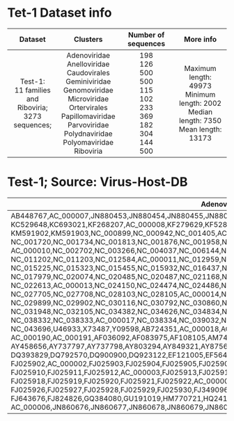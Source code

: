 # Tet-1 Dataset info
| Dataset 	| Clusters 	| Number of sequences 	| More info 	|
|:---:	|:---:	|:---:	|:---:	|
| Test-1: <br>11 families and <br>Riboviria; <br>3273 sequences; 	| Adenoviridae  <br>Anelloviridae  <br>Caudovirales  <br>Geminiviridae  <br>Genomoviridae  <br>Microviridae  <br>Ortervirales  <br>Papillomaviridae  <br>Parvoviridae  <br>Polydnaviridae <br>Polyomaviridae  <br>Riboviria 	| 198  <br>126  <br>500  <br>500  <br>115  <br>102  <br>233  <br>369  <br>182  <br>304 <br>144<br>500 	| Maximum length: 49973 <br>Minimum length: 2002  <br>Median length: 7350 <br>Mean length: 13173 	|
# Test-1; Source: Virus-Host-DB
| Adenovirida 	|
|---	|
| AB448767,AC_000007,JN880453,JN880454,JN880455,JN880456,JN935766,JQ326209,JQ776547,<br>KC529648,KC693021,KF268207,AC_000008,KF279629,KF528688,KF802426,KF906413,KM591901,<br>KM591902,KM591903,NC_000899,NC_000942,NC_001405,AC_000009,NC_001454,NC_001460,<br>NC_001720,NC_001734,NC_001813,NC_001876,NC_001958,NC_002501,NC_002513,NC_002685,<br>AC_000010,NC_002702,NC_003266,NC_004037,NC_006144,NC_006879,NC_009989,NC_010956,<br>NC_011202,NC_011203,NC_012584,AC_000011,NC_012959,NC_014564,NC_014899,NC_014969,<br>NC_015225,NC_015323,NC_015455,NC_015932,NC_016437,NC_016895,AC_000012,NC_017825,<br>NC_017979,NC_020074,NC_020485,NC_020487,NC_021168,NC_021221,NC_022266,NC_022612,<br>NC_022613,AC_000013,NC_024150,NC_024474,NC_024486,NC_024684,NC_025678,NC_025962,<br>NC_027705,NC_027708,NC_028103,NC_028105,AC_000014,NC_028107,NC_028113,NC_029898,<br>NC_029899,NC_029902,NC_030116,NC_030792,NC_030860,NC_030874,NC_031503,AC_000016,<br>NC_031948,NC_032105,NC_034382,NC_034626,NC_034834,NC_035072,NC_035207,NC_035619,<br>NC_038332,NC_038333,AC_000017,NC_038334,NC_039032,NC_040811,NC_043094,NC_043405,<br>NC_043696,U46933,X73487,Y09598,AB724351,AC_000018,AC_000019,AC_000020,AC_000189,<br>AC_000190,AC_000191,AF036092,AF083975,AF108105,AM749299,AB765926,AP012285,AP012302,<br>AY458656,AY737797,AY737798,AY803294,AY849321,AY875648,DQ086466,DQ315364,AC_000001,<br>DQ393829,DQ792570,DQ900900,DQ923122,EF121005,EF564601,FJ025899,FJ025900,FJ025901,<br>FJ025902,AC_000002,FJ025903,FJ025904,FJ025905,FJ025906,FJ025907,FJ025908,FJ025909,<br>FJ025910,FJ025911,FJ025912,AC_000003,FJ025913,FJ025914,FJ025915,FJ025916,FJ025917,<br>FJ025918,FJ025919,FJ025920,FJ025921,FJ025922,AC_000004,FJ025923,FJ025924,FJ025925,<br>FJ025926,FJ025927,FJ025928,FJ025929,FJ025930,FJ349096,FJ404771,AC_000005,FJ597732,<br>FJ643676,FJ824826,GQ384080,GU191019,HM770721,HQ241818,HQ241820,HQ883276,JF964962,<br>AC_000006,JN860676,JN860677,JN860678,JN860679,JN860680,JN880448,JN880449,JN880450,JN880451,JN880452 	|
